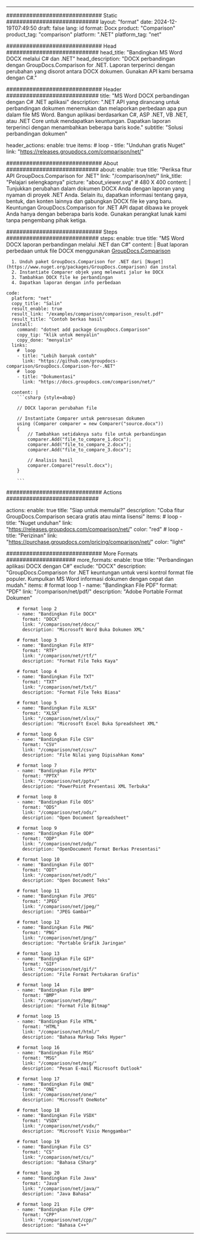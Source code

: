 
---
############################# Static ############################
layout: "format"
date:  2024-12-19T07:49:50
draft: false
lang: id
format: Docx
product: "Comparison"
product_tag: "comparison"
platform: ".NET"
platform_tag: "net"

############################# Head ############################
head_title: "Bandingkan MS Word DOCX melalui C# dan .NET"
head_description: "DOCX perbandingan dengan GroupDocs.Comparison for .NET. Laporan terperinci dengan perubahan yang disorot antara DOCX dokumen. Gunakan API kami bersama dengan C#."

############################# Header ############################
title: "MS Word DOCX perbandingan dengan C# .NET aplikasi" 
description: ".NET API yang dirancang untuk perbandingan dokumen menemukan dan melaporkan perbedaan apa pun dalam file MS Word. Bangun aplikasi berdasarkan C#, ASP .NET, VB .NET, atau .NET Core untuk mendapatkan keuntungan. Dapatkan laporan terperinci dengan menambahkan beberapa baris kode."
subtitle: "Solusi perbandingan dokumen" 

header_actions:
  enable: true
  items:
    #  loop
    - title: "Unduhan gratis Nuget"
      link: "https://releases.groupdocs.com/comparison/net/"
      
############################# About ############################
about:
    enable: true
    title: "Periksa fitur API GroupDocs.Comparison for .NET"
    link: "/comparison/net/"
    link_title: "Pelajari selengkapnya"
    picture: "about_viewer.svg" # 480 X 400
    content: |
       Tunjukkan perubahan dalam dokumen DOCX Anda dengan laporan yang nyaman di proyek .NET Anda. Selain itu, dapatkan informasi tentang gaya, bentuk, dan konten lainnya dan gabungkan DOCX file ke yang baru. Keuntungan GroupDocs.Comparison for .NET API dapat dibawa ke proyek Anda hanya dengan beberapa baris kode. Gunakan perangkat lunak kami tanpa pengembang pihak ketiga.

############################# Steps ############################
steps:
    enable: true
    title: "MS Word DOCX laporan perbandingan melalui .NET dan C#"
    content: |
      Buat laporan perbedaan untuk file DOCX menggunakan [GroupDocs.Comparison](https://products.groupdocs.com/comparison/net/)
      
      1. Unduh paket GroupDocs.Comparison for .NET dari [Nuget](https://www.nuget.org/packages/GroupDocs.Comparison) dan instal
      2. Instantiate Comparer objek yang melewati jalur ke DOCX
      3. Tambahkan DOCX file ke perbandingan
      4. Dapatkan laporan dengan info perbedaan
   
    code:
      platform: "net"
      copy_title: "Salin"
      result_enable: true
      result_link: "/examples/comparison/comparison_result.pdf"
      result_title: "Contoh berkas hasil"
      install:
        command: "dotnet add package GroupDocs.Comparison"
        copy_tip: "klik untuk menyalin"
        copy_done: "menyalin"
      links:
        #  loop
        - title: "Lebih banyak contoh"
          link: "https://github.com/groupdocs-comparison/GroupDocs.Comparison-for-.NET"
        #  loop
        - title: "Dokumentasi"
          link: "https://docs.groupdocs.com/comparison/net/"
          
      content: |
        ```csharp {style=abap}

        // DOCX laporan perubahan file

        // Instantiate Comparer untuk pemrosesan dokumen
        using (Comparer comparer = new Comparer("source.docx"))
        {
            // Tambahkan setidaknya satu file untuk perbandingan
        	comparer.Add("file_to_compare_1.docx");
            comparer.Add("file_to_compare_2.docx");
            comparer.Add("file_to_compare_3.docx");

            // Analisis hasil
            comparer.Compare("result.docx"); 
        }
        
        ```            

############################# Actions ############################

actions:
  enable: true
  title: "Siap untuk memulai?"
  description: "Coba fitur GroupDocs.Comparison secara gratis atau minta lisensi"
  items:
    #  loop
    - title: "Nuget unduhan"
      link: "https://releases.groupdocs.com/comparison/net/"
      color: "red"
        #  loop
    - title: "Perizinan"
      link: "https://purchase.groupdocs.com/pricing/comparison/net/"
      color: "light"


############################# More Formats #####################
more_formats:
    enable: true
    title: "Perbandingan aplikasi DOCX dengan C#"
    exclude: "DOCX"
    description: "GroupDocs.Comparison for .NET keuntungan untuk versi kontrol format file populer. Kumpulkan MS Word informasi dokumen dengan cepat dan mudah."
    items: 
        # format loop 1
        - name: "Bandingkan File PDF"
          format: "PDF"
          link: "/comparison/net/pdf/"
          description: "Adobe Portable Format Dokumen"

        # format loop 2
        - name: "Bandingkan File DOCX"
          format: "DOCX"
          link: "/comparison/net/docx/"
          description: "Microsoft Word Buka Dokumen XML"

        # format loop 3
        - name: "Bandingkan File RTF"
          format: "RTF"
          link: "/comparison/net/rtf/"
          description: "Format File Teks Kaya"

        # format loop 4
        - name: "Bandingkan File TXT"
          format: "TXT"
          link: "/comparison/net/txt/"
          description: "Format File Teks Biasa"

        # format loop 5
        - name: "Bandingkan File XLSX"
          format: "XLSX"
          link: "/comparison/net/xlsx/"
          description: "Microsoft Excel Buka Spreadsheet XML"

        # format loop 6
        - name: "Bandingkan File CSV"
          format: "CSV"
          link: "/comparison/net/csv/"
          description: "File Nilai yang Dipisahkan Koma"

        # format loop 7
        - name: "Bandingkan File PPTX"
          format: "PPTX"
          link: "/comparison/net/pptx/"
          description: "PowerPoint Presentasi XML Terbuka"

        # format loop 8
        - name: "Bandingkan File ODS"
          format: "ODS"
          link: "/comparison/net/ods/"
          description: "Open Document Spreadsheet"

        # format loop 9
        - name: "Bandingkan File ODP"
          format: "ODP"
          link: "/comparison/net/odp/"
          description: "OpenDocument Format Berkas Presentasi"

        # format loop 10
        - name: "Bandingkan File ODT"
          format: "ODT"
          link: "/comparison/net/odt/"
          description: "Open Document Teks"

        # format loop 11
        - name: "Bandingkan File JPEG"
          format: "JPEG"
          link: "/comparison/net/jpeg/"
          description: "JPEG Gambar"

        # format loop 12
        - name: "Bandingkan File PNG"
          format: "PNG"
          link: "/comparison/net/png/"
          description: "Portable Grafik Jaringan"

        # format loop 13
        - name: "Bandingkan File GIF"
          format: "GIF"
          link: "/comparison/net/gif/"
          description: "File Format Pertukaran Grafis"

        # format loop 14
        - name: "Bandingkan File BMP"
          format: "BMP"
          link: "/comparison/net/bmp/"
          description: "Format File Bitmap"

        # format loop 15
        - name: "Bandingkan File HTML"
          format: "HTML"
          link: "/comparison/net/html/"
          description: "Bahasa Markup Teks Hyper"

        # format loop 16
        - name: "Bandingkan File MSG"
          format: "MSG"
          link: "/comparison/net/msg/"
          description: "Pesan E-mail Microsoft Outlook"

        # format loop 17
        - name: "Bandingkan File ONE"
          format: "ONE"
          link: "/comparison/net/one/"
          description: "Microsoft OneNote"

        # format loop 18
        - name: "Bandingkan File VSDX"
          format: "VSDX"
          link: "/comparison/net/vsdx/"
          description: "Microsoft Visio Menggambar"

        # format loop 19
        - name: "Bandingkan File CS"
          format: "CS"
          link: "/comparison/net/cs/"
          description: "Bahasa CSharp"

        # format loop 20
        - name: "Bandingkan File Java"
          format: "Java"
          link: "/comparison/net/java/"
          description: "Java Bahasa"
          
        # format loop 21
        - name: "Bandingkan File CPP"
          format: "CPP"
          link: "/comparison/net/cpp/"
          description: "Bahasa C++"
---